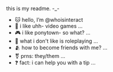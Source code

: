 this is my readme. -_-
- 🐱 hello, I’m @whoisinteract
- 👀 i like uhh- video games ...
- 🎮 i like ponytown- so what? ...
- 🐴 what i don't like is roleplaying ...
- 🫂 how to become friends with me? ...
- ⚧️ prns: they/them ...
- ❓ fact: i can help you with a tip ...

<!---
whoisinteract/whoisinteract is a ✨ special ✨ repository because its `README.md` (this file) appears on your GitHub profile.
You can click the Preview link to take a look at your changes.
--->
